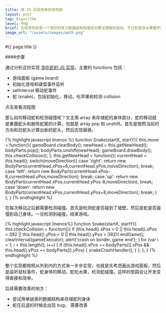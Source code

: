 ```yaml
---
title: 用 JS 实现简单的贪吃蛇
layout: post
tag: Algorithm
level: 中级
brief: 实现贪吃蛇是一个很好的练习数据结构和增加对算法理解的途径。不过到底该从哪里开始？模仿是最好老师。文主搜索了现有的贪吃蛇实现（JS, Ruby, C# etc)，找到其中最好的理解的一份实现去分析，然后合上书本，自己摸索出了实现。本文就是对这个合书思考的一个总结。
image_url: "/assets/images/math.png"
---
```


#{{ page.title }}

####步骤

通过分析这份实现 [贪吃蛇的 JS 实现](http://www.codecademy.com/karapuzz/codebits/CNUPkC/edit)，主要的 functions 包括：

- 游戏面板 (game board)
- 初始化游戏和键盘事件监听
- setInterval 移动蛇事件
- 蛇 (snake)，包括初始化，移动，吃苹果和检测 collision

点击查看流程图
<div class="long_img">
<!-- <img src="{{ site.url }}/assets/images/snake_game_flowchart.png" /> -->
</div>


那么如何移动蛇和检测碰撞呢？文主用 array 来存储蛇的身体部分，蛇的移动就是重置蛇头和删除蛇尾的计算，也就是 array pop 和 unshift。首先是按照当前的方向和旧蛇头计算出新的蛇头，然后实现替换。

{% highlight javascript linenos %}
function Snake(startX, startY){
  this.move = function(){
    gameBoard.clearBody();
    newHead = this.getNewHead();
    bodyParts.pop();
    bodyParts.unshift(newHead);
    gameBoard.drawBody();
    this.checkCollision();
  };
  this.getNewHead = function(){
    currentHead = this.head();
    switch(moveDirection){
      case 'right':
        return new BodyPart(currentHead.xPos+8,currentHead.yPos,moveDirection);
        break;
      case 'left':
        return new BodyPart(currentHead.xPos-8,currentHead.yPos,moveDirection);
        break;
      case 'up':
        return new BodyPart(currentHead.xPos,currentHead.yPos-8,moveDirection);
        break;
      case 'down':
        return new BodyPart(currentHead.xPos,currentHead.yPos+8,moveDirection);
        break;
    }
  };
}
{% endhighlight %}

在每次移动之后都需要检测碰撞。首先是检测蛇是否碰到了墙壁，然后是蛇是否碰撞到自己身体。一旦检测到碰撞，结束游戏。

{% highlight javascript linenos%}
function Snake(startX, startY){
  this.checkCollision = function(){
    if (this.head().xPos < 0 || this.head().xPos > 392 || 
        this.head().yPos < 0 || this.head().yPos > 392){
      endGame();
      clearInterval(gameExecutor);
      alert('crash on border, game end');
    }
    for (var i = 1; i < this.length(); i++) {
      if (this.head().xPos == bodyParts[i].xPos && this.head().yPos == bodyParts[i].yPos)
      {
        snakeCrashHandler();
      }
    };
  };
}
{% endhighlight %}

整个实现都按照从外到内的方式来一步步实现，也就是先考虑画出游戏面板，然后是监听鼠标事件，蛇身体的移动，蛇吃水果，检测蛇碰撞。这样的思路会让开发变得直接和简单。

后续需要改善的地方：

- 尝试用单链表的数据结构来存储蛇的身体
- 蛇在后退的时候会出现 bug， 需要改善 

<br />

